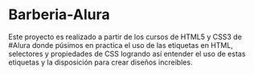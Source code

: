 # Barberia-Alura
Este proyecto es realizado a partir de los cursos de HTML5 y CSS3 de #Alura donde púsimos en practica el uso de las etiquetas en HTML, selectores y propiedades de CSS logrando así entender el uso de estas etiquetas y la disposición para crear diseños increibles.
